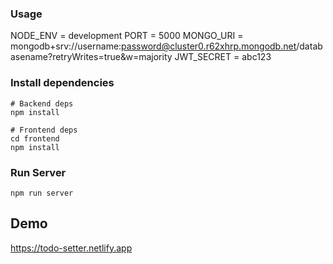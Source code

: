 ### Usage

NODE_ENV = development
PORT = 5000
MONGO_URI = mongodb+srv://username:password@cluster0.r62xhrp.mongodb.net/databasename?retryWrites=true&w=majority
JWT_SECRET = abc123

### Install dependencies

```
# Backend deps
npm install

# Frontend deps
cd frontend
npm install
```

### Run Server

```
npm run server
```

## Demo
https://todo-setter.netlify.app
